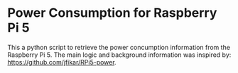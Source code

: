 # Power Consumption for Raspberry Pi 5

This a python script to retrieve the power concumption information from the Raspberry Pi 5. 
The main logic and background information was inspired by: https://github.com/jfikar/RPi5-power. 



